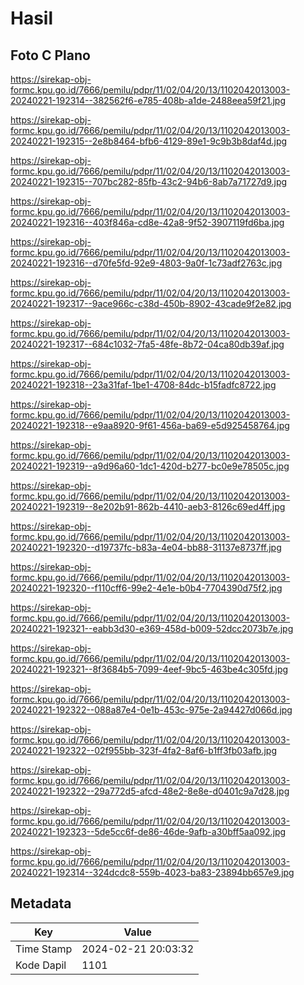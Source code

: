 # Hasil

## Foto C Plano

https://sirekap-obj-formc.kpu.go.id/7666/pemilu/pdpr/11/02/04/20/13/1102042013003-20240221-192314--382562f6-e785-408b-a1de-2488eea59f21.jpg

https://sirekap-obj-formc.kpu.go.id/7666/pemilu/pdpr/11/02/04/20/13/1102042013003-20240221-192315--2e8b8464-bfb6-4129-89e1-9c9b3b8daf4d.jpg

https://sirekap-obj-formc.kpu.go.id/7666/pemilu/pdpr/11/02/04/20/13/1102042013003-20240221-192315--707bc282-85fb-43c2-94b6-8ab7a71727d9.jpg

https://sirekap-obj-formc.kpu.go.id/7666/pemilu/pdpr/11/02/04/20/13/1102042013003-20240221-192316--403f846a-cd8e-42a8-9f52-3907119fd6ba.jpg

https://sirekap-obj-formc.kpu.go.id/7666/pemilu/pdpr/11/02/04/20/13/1102042013003-20240221-192316--d70fe5fd-92e9-4803-9a0f-1c73adf2763c.jpg

https://sirekap-obj-formc.kpu.go.id/7666/pemilu/pdpr/11/02/04/20/13/1102042013003-20240221-192317--9ace966c-c38d-450b-8902-43cade9f2e82.jpg

https://sirekap-obj-formc.kpu.go.id/7666/pemilu/pdpr/11/02/04/20/13/1102042013003-20240221-192317--684c1032-7fa5-48fe-8b72-04ca80db39af.jpg

https://sirekap-obj-formc.kpu.go.id/7666/pemilu/pdpr/11/02/04/20/13/1102042013003-20240221-192318--23a31faf-1be1-4708-84dc-b15fadfc8722.jpg

https://sirekap-obj-formc.kpu.go.id/7666/pemilu/pdpr/11/02/04/20/13/1102042013003-20240221-192318--e9aa8920-9f61-456a-ba69-e5d925458764.jpg

https://sirekap-obj-formc.kpu.go.id/7666/pemilu/pdpr/11/02/04/20/13/1102042013003-20240221-192319--a9d96a60-1dc1-420d-b277-bc0e9e78505c.jpg

https://sirekap-obj-formc.kpu.go.id/7666/pemilu/pdpr/11/02/04/20/13/1102042013003-20240221-192319--8e202b91-862b-4410-aeb3-8126c69ed4ff.jpg

https://sirekap-obj-formc.kpu.go.id/7666/pemilu/pdpr/11/02/04/20/13/1102042013003-20240221-192320--d19737fc-b83a-4e04-bb88-31137e8737ff.jpg

https://sirekap-obj-formc.kpu.go.id/7666/pemilu/pdpr/11/02/04/20/13/1102042013003-20240221-192320--f110cff6-99e2-4e1e-b0b4-7704390d75f2.jpg

https://sirekap-obj-formc.kpu.go.id/7666/pemilu/pdpr/11/02/04/20/13/1102042013003-20240221-192321--eabb3d30-e369-458d-b009-52dcc2073b7e.jpg

https://sirekap-obj-formc.kpu.go.id/7666/pemilu/pdpr/11/02/04/20/13/1102042013003-20240221-192321--8f3684b5-7099-4eef-9bc5-463be4c305fd.jpg

https://sirekap-obj-formc.kpu.go.id/7666/pemilu/pdpr/11/02/04/20/13/1102042013003-20240221-192322--088a87e4-0e1b-453c-975e-2a94427d066d.jpg

https://sirekap-obj-formc.kpu.go.id/7666/pemilu/pdpr/11/02/04/20/13/1102042013003-20240221-192322--02f955bb-323f-4fa2-8af6-b1ff3fb03afb.jpg

https://sirekap-obj-formc.kpu.go.id/7666/pemilu/pdpr/11/02/04/20/13/1102042013003-20240221-192322--29a772d5-afcd-48e2-8e8e-d0401c9a7d28.jpg

https://sirekap-obj-formc.kpu.go.id/7666/pemilu/pdpr/11/02/04/20/13/1102042013003-20240221-192323--5de5cc6f-de86-46de-9afb-a30bff5aa092.jpg

https://sirekap-obj-formc.kpu.go.id/7666/pemilu/pdpr/11/02/04/20/13/1102042013003-20240221-192314--324dcdc8-559b-4023-ba83-23894bb657e9.jpg


## Metadata

| Key        | Value               |
| ---------- | ------------------- |
| Time Stamp | 2024-02-21 20:03:32 |
| Kode Dapil | 1101                |



